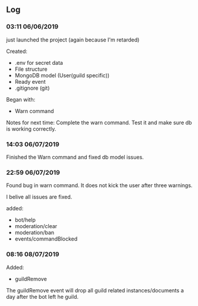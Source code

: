 ## Log

### 03:11 06/06/2019

just launched the project (again because I'm retarded)

Created:
*   .env for secret data
*   File structure
*   MongoDB model (User(guild specific))
*   Ready event
*   .gitignore (git)

Began with:
*   Warn command

Notes for next time:
Complete the warn command. Test it and make sure db is working correctly.

### 14:03 06/07/2019

Finished the Warn command and fixed db model issues.

### 22:59 06/07/2019

Found bug in warn command. It does not kick the user after three warnings.

I belive all issues are fixed.

added:
*   bot/help
*   moderation/clear
*   moderation/ban
*   events/commandBlocked

### 08:16 08/07/2019

Added:
*   guildRemove

The guildRemove event will drop all guild related instances/documents a day after the bot left he guild.